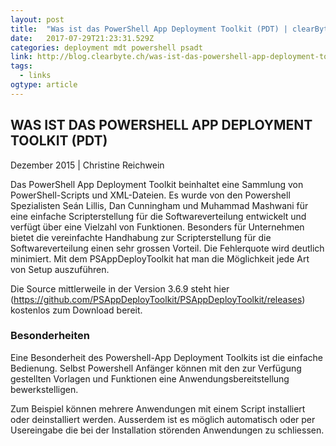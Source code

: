 ```yaml
---
layout: post 
title:  "Was ist das PowerShell App Deployment Toolkit (PDT) | clearByte Packaging Blog" 
date:   2017-07-29T21:23:31.529Z 
categories: deployment mdt powershell psadt 
link: http://blog.clearbyte.ch/was-ist-das-powershell-app-deployment-toolkit-pdt-2/ 
tags:
  - links
ogtype: article 
---
```


## WAS IST DAS POWERSHELL APP DEPLOYMENT TOOLKIT (PDT)
Dezember 2015 | Christine Reichwein

Das PowerShell App Deployment Toolkit beinhaltet eine Sammlung von PowerShell-Scripts und XML-Dateien. Es wurde von den Powershell Spezialisten Seán Lillis, Dan Cunningham und Muhammad Mashwani für eine einfache Scripterstellung für die Softwareverteilung entwickelt und verfügt über eine Vielzahl von Funktionen.
Besonders für Unternehmen bietet die vereinfachte Handhabung zur Scripterstellung für die Softwareverteilung einen sehr grossen Vorteil. Die Fehlerquote wird deutlich minimiert. Mit dem PSAppDeployToolkit hat man die Möglichkeit jede Art von Setup auszuführen.

Die Source mittlerweile in der Version 3.6.9 steht hier (https://github.com/PSAppDeployToolkit/PSAppDeployToolkit/releases) kostenlos zum Download bereit.

### Besonderheiten

Eine Besonderheit des Powershell-App Deployment Toolkits ist die einfache Bedienung. Selbst Powershell Anfänger können mit den zur Verfügung gestellten Vorlagen und Funktionen eine Anwendungsbereitstellung bewerkstelligen.

Zum Beispiel können mehrere Anwendungen mit einem Script installiert oder deinstalliert werden. Ausserdem ist es möglich automatisch oder per Usereingabe die bei der Installation störenden Anwendungen zu schliessen.

